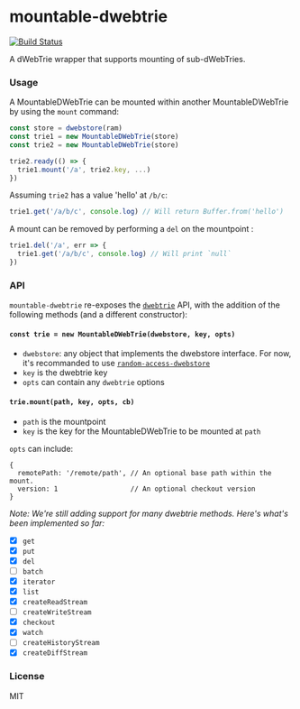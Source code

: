 # mountable-dwebtrie
[![Build Status](https://travis-ci.com/DistributedWeb/mountable-dwebtrie.svg?branch=master)](https://travis-ci.com/distributedweb/mountable-dwebtrie)

A dWebTrie wrapper that supports mounting of sub-dWebTries.

### Usage
A MountableDWebTrie can be mounted within another MountableDWebTrie by using the `mount` command:
```js
const store = dwebstore(ram)
const trie1 = new MountableDWebTrie(store)
const trie2 = new MountableDWebTrie(store)

trie2.ready(() => {
  trie1.mount('/a', trie2.key, ...)
})
```
Assuming `trie2` has a value 'hello' at `/b/c`:
```js
trie1.get('/a/b/c', console.log) // Will return Buffer.from('hello')
```

A mount can be removed by performing a `del` on the mountpoint :
```js
trie1.del('/a', err => {
  trie1.get('/a/b/c', console.log) // Will print `null`
})
```
### API
`mountable-dwebtrie` re-exposes the [`dwebtrie`](https://github.com/distributedweb/dwebtrie) API, with the addition of the following methods (and a different constructor):

#### `const trie = new MountableDWebTrie(dwebstore, key, opts)`
- `dwebstore`: any object that implements the dwebstore interface. For now, it's recommanded to use [`random-access-dwebstore`](https://github.com/distributedweb/random-access-dwebstore)
- `key` is the dwebtrie key
- `opts` can contain any `dwebtrie` options

#### `trie.mount(path, key, opts, cb)`
- `path` is the mountpoint
- `key` is the key for the MountableDWebTrie to be mounted at `path`

`opts` can include:
```
{
  remotePath: '/remote/path', // An optional base path within the mount.
  version: 1                  // An optional checkout version
}
```

_Note: We're still adding support for many dwebtrie methods. Here's what's been implemented so far:_

- [x] `get`
- [x] `put`
- [x] `del`
- [ ] `batch`
- [x] `iterator`
- [x] `list`
- [x] `createReadStream`
- [ ] `createWriteStream`
- [x] `checkout`
- [x] `watch`
- [ ] `createHistoryStream`
- [x] `createDiffStream`

### License
MIT
